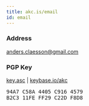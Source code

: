 ```yaml
---
title: akc.is/email
id: email
---
```


### Address

[anders.claesson@gmail.com](mailto:anders.claesson@gmail.com)

### PGP Key

[key.asc](https://akc.github.io/email/key.asc)&nbsp;|&nbsp;[keybase.io/akc](https://keybase.io/akc)

<pre class="fingerprint">
94A7 C58A 4405 C916 4579
B2C3 11FE FF29 C22D F8D8
</pre>
